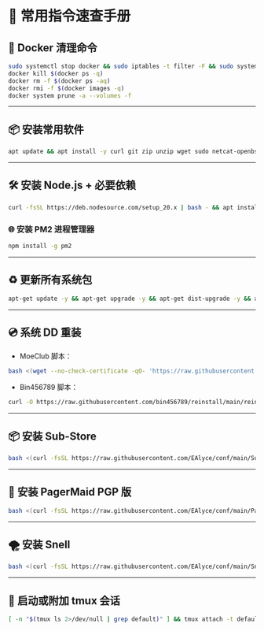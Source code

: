 
# 🚀 常用指令速查手册

## 🐳 Docker 清理命令
```bash
sudo systemctl stop docker && sudo iptables -t filter -F && sudo systemctl restart docker
docker kill $(docker ps -q)
docker rm -f $(docker ps -aq)
docker rmi -f $(docker images -q)
docker system prune -a --volumes -f
```

---

## 📦 安装常用软件
```bash
apt update && apt install -y curl git zip unzip wget sudo netcat-openbsd vim nano cron tmux file
```

---

## 🛠 安装 Node.js + 必要依赖
```bash
curl -fsSL https://deb.nodesource.com/setup_20.x | bash - && apt install -y nodejs && mkdir -p ~/weibo-monitor && cd ~/weibo-monitor && npm init -y && npm install node-fetch cheerio
```

### 🌐 安装 PM2 进程管理器
```bash
npm install -g pm2
```

---

## ♻️ 更新所有系统包
```bash
apt-get update -y && apt-get upgrade -y && apt-get dist-upgrade -y && apt full-upgrade -y
```

---

## 💿 系统 DD 重装
- MoeClub 脚本：
```bash
bash <(wget --no-check-certificate -qO- 'https://raw.githubusercontent.com/MoeClub/Note/master/InstallNET.sh')   -d 12 -v 64 -p As112211 -port 7890
```

- Bin456789 脚本：
```bash
curl -O https://raw.githubusercontent.com/bin456789/reinstall/main/reinstall.sh && bash reinstall.sh debian 12 --password As112211 --ssh-port 7890
```

---

## 📦 安装 Sub-Store
```bash
bash <(curl -fsSL https://raw.githubusercontent.com/EAlyce/conf/main/Sub-Store/Sub-Store_Docker-compose.sh)
```

---

## 🔐 安装 PagerMaid PGP 版
```bash
bash <(curl -fsSL https://raw.githubusercontent.com/EAlyce/conf/main/PagerMaid/RXsetup.sh)
```

---

## 🌪 安装 Snell
```bash
bash <(curl -fsSL https://raw.githubusercontent.com/EAlyce/conf/main/Snell/install_snell.sh)
```

---

## 🧩 启动或附加 tmux 会话
```bash
[ -n "$(tmux ls 2>/dev/null | grep default)" ] && tmux attach -t default || tmux new -s default
```
